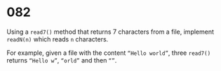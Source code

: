 [_metadata_:difficulty]:-  "Easy"
[_metadata_:asker]:-       "Microsoft"
[_metadata_:tags]:-        "math"

# 082

Using a `read7()` method that returns 7 characters from a file, implement `readN(n)` which reads `n` characters.

For example, given a file with the content `“Hello world”`, three `read7()` returns `“Hello w”`, `“orld”` and then `“”`.
